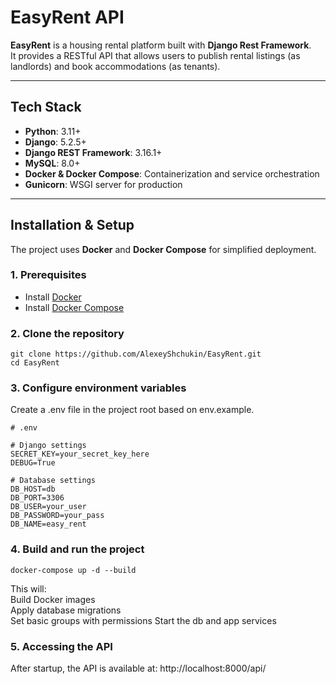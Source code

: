 # EasyRent API

**EasyRent** is a housing rental platform built with **Django Rest Framework**.  
It provides a RESTful API that allows users to publish rental listings (as landlords) and book accommodations (as tenants).

---

## Tech Stack

- **Python**: 3.11+
- **Django**: 5.2.5+
- **Django REST Framework**: 3.16.1+
- **MySQL**: 8.0+
- **Docker & Docker Compose**: Containerization and service orchestration
- **Gunicorn**: WSGI server for production

---

## Installation & Setup

The project uses **Docker** and **Docker Compose** for simplified deployment.

### 1. Prerequisites
- Install [Docker](https://docs.docker.com/get-docker/)
- Install [Docker Compose](https://docs.docker.com/compose/)

### 2. Clone the repository
```
git clone https://github.com/AlexeyShchukin/EasyRent.git
cd EasyRent
```

### 3. Configure environment variables

Create a .env file in the project root based on env.example.
```
# .env

# Django settings
SECRET_KEY=your_secret_key_here
DEBUG=True

# Database settings
DB_HOST=db
DB_PORT=3306
DB_USER=your_user
DB_PASSWORD=your_pass
DB_NAME=easy_rent
```

### 4. Build and run the project
```
docker-compose up -d --build
```
This will:  
Build Docker images  
Apply database migrations  
Set basic groups with permissions
Start the db and app services  

### 5. Accessing the API
After startup, the API is available at: http://localhost:8000/api/
